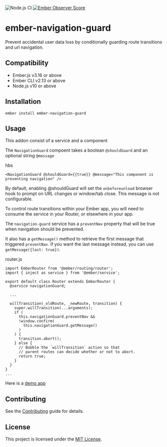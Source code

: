 ![Node.js CI](https://github.com/boydkr/ember-navigation-guard/workflows/Node.js%20CI/badge.svg) [![Ember Observer Score](https://emberobserver.com/badges/ember-navigation-guard.svg)](https://emberobserver.com/addons/ember-navigation-guard)

ember-navigation-guard
==============================================================================

Prevent accidental user data loss by conditionally guarding route transitions and url navigation.


Compatibility
------------------------------------------------------------------------------

* Ember.js v3.16 or above
* Ember CLI v2.13 or above
* Node.js v10 or above


Installation
------------------------------------------------------------------------------

```
ember install ember-navigation-guard
```


Usage
------------------------------------------------------------------------------

This addon consist of a service and a component

The `NavigationGuard` compoent takes a boolean `@shouldGuard` and an optional string `@message`

hbs
```
<NavigationGuard @shouldGuard={{true}} @message="This component is preventing navigation" />
```

By default, enabling @shouldGuard will set the `onbeforeunload` browser hook to prompt on URL changes or window/tab close.  This message is not configurable.

To control route transitions within your Ember app, you will need to consume the service in your Router, or elsewhere in your app.

The `navigation-guard` service has a `preventNav` property that will be true when navigation should be prevented.

It also has a `getMessage()` method to retrieve the first message that triggered `preventNav`.  If you want the last message instead, you can use `getMessage({last: true})`.

router.js
```
import EmberRouter from '@ember/routing/router';
import { inject as service } from '@ember/service';

export default class Router extends EmberRouter {
  @service navigationGuard;

  ...

  willTransition(_oldRoute, _newRoute, transition) {
    super.willTransition(...arguments);
    if (
      this.navigationGuard.preventNav &&
      !window.confirm(
        this.navigationGuard.getMessage()
      )
    ) {
      transition.abort();
    } else {
      // Bubble the `willTransition` action so that
      // parent routes can decide whether or not to abort.
      return true;
    }
  }
}
...
```

Here is a [demo app](https://boydkr.github.io/ember-navigation-guard/)


Contributing
------------------------------------------------------------------------------

See the [Contributing](CONTRIBUTING.md) guide for details.


License
------------------------------------------------------------------------------

This project is licensed under the [MIT License](LICENSE.md).
